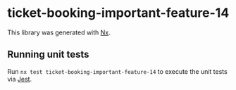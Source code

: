# ticket-booking-important-feature-14

This library was generated with [Nx](https://nx.dev).

## Running unit tests

Run `nx test ticket-booking-important-feature-14` to execute the unit tests via [Jest](https://jestjs.io).
